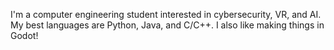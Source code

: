 I'm a computer engineering student interested in cybersecurity, VR, and AI. My best languages are Python, Java, and C/C++. I also like making things in Godot!
